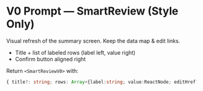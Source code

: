 # V0 Prompt — SmartReview (Style Only)

Visual refresh of the summary screen. Keep the data map & edit links.
- Title + list of labeled rows (label left, value right)
- Confirm button aligned right

Return `<SmartReviewV0>` with:
```ts
{ title?: string; rows: Array<{label:string; value:ReactNode; editHref?:string}>; onConfirm?: () => void; confirmLabel?: string }
```
